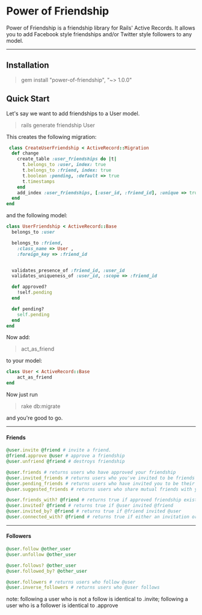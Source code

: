 Power of Friendship
================

Power of Friendship is a friendship library for Rails' Active Records. It allows you to add Facebook style friendships and/or Twitter style followers to any model.

-----

Installation
--------------

> gem install "power-of-friendship", "~> 1.0.0"

Quick Start
-------------
Let's say we want to add friendships to a User model.

> rails generate friendship User

This creates the following migration:
```ruby
 class CreateUserFriendship < ActiveRecord::Migration
  def change
    create_table :user_friendships do |t|
      t.belongs_to :user, index: true
      t.belongs_to :friend, index: true
      t.boolean :pending, :default => true
      t.timestamps
    end
    add_index :user_friendships, [:user_id, :friend_id], :unique => true
  end
end
```
and the following model:
```ruby
class UserFriendship < ActiveRecord::Base
  belongs_to :user 

  belongs_to :friend,
    :class_name => User ,
    :foreign_key => :friend_id


  validates_presence_of :friend_id, :user_id
  validates_uniqueness_of :user_id, :scope => :friend_id

  def approved?
    !self.pending
  end

  def pending?
    self.pending
  end
end
```

Now add:
> act_as_friend

to your model:
```ruby
class User < ActiveRecord::Base
    act_as_friend
end
```

Now just run
>rake db:migrate

and you're good to go.

----
#### **Friends**

```ruby
@user.invite @friend # invite a friend. 
@friend.approve @user # approve a friendship
@user.unfriend @friend # destroys friendship

@user.friends # returns users who have approved your friendship
@user.invited_friends # returns users who you've invited to be friends
@user.pending_friends # returns users who have invited you to be their friend
@user.suggested_friends # returns users who share mutual friends with you, ordered by number of common friends

@user.friends_with? @friend # returns true if approved friendship exists between @user and @friend
@user.invited? @friend # returns true if @user invited @friend
@user.invited_by? @friend # returns true if @friend invited @user
@user.connected_with? @friend # returns true if either an invitation or a friendship exists

```

----
#### **Followers**

```ruby
@user.follow @other_user 
@user.unfollow @other_user

@user.follows? @other_user 
@user.followed_by? @other_user

@user.followers # returns users who follow @user
@user.inverse_followers # returns users who @user follows
```
note: following a user who is not a follow is identical to .invite; following a user who is a follower is identical to .approve